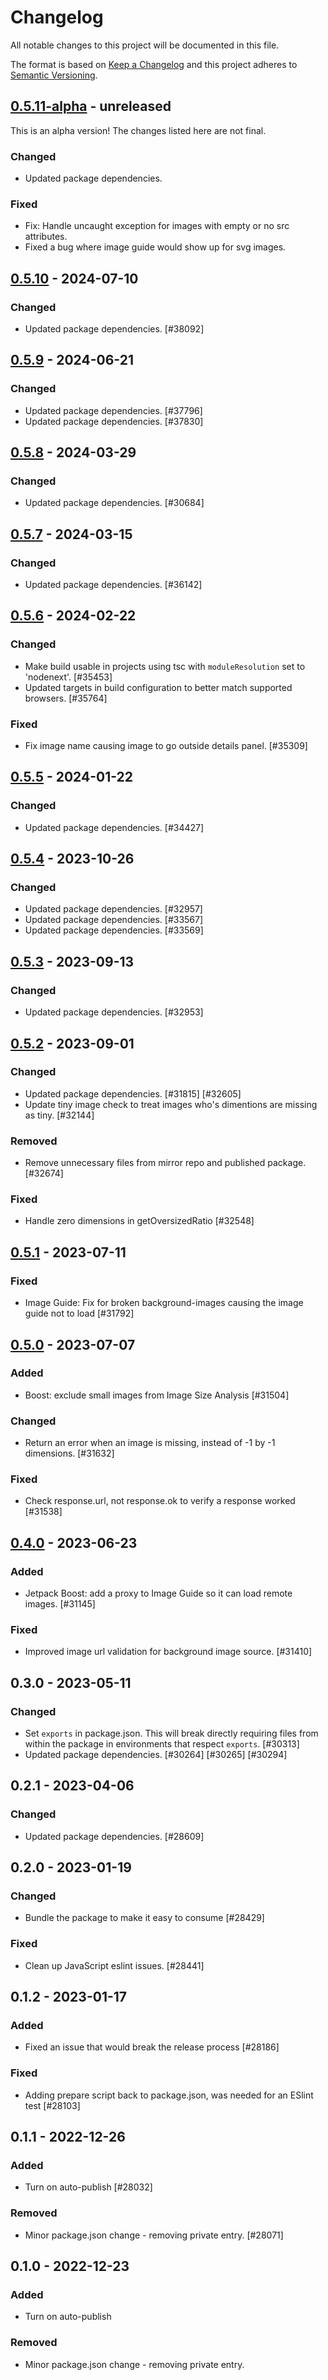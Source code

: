 # Changelog

All notable changes to this project will be documented in this file.

The format is based on [Keep a Changelog](https://keepachangelog.com/en/1.0.0/)
and this project adheres to [Semantic Versioning](https://semver.org/spec/v2.0.0.html).

## [0.5.11-alpha] - unreleased

This is an alpha version! The changes listed here are not final.

### Changed
- Updated package dependencies.

### Fixed
- Fix: Handle uncaught exception for images with empty or no src attributes.
- Fixed a bug where image guide would show up for svg images.

## [0.5.10] - 2024-07-10
### Changed
- Updated package dependencies. [#38092]

## [0.5.9] - 2024-06-21
### Changed
- Updated package dependencies. [#37796]
- Updated package dependencies. [#37830]

## [0.5.8] - 2024-03-29
### Changed
- Updated package dependencies. [#30684]

## [0.5.7] - 2024-03-15
### Changed
- Updated package dependencies. [#36142]

## [0.5.6] - 2024-02-22
### Changed
- Make build usable in projects using tsc with `moduleResolution` set to 'nodenext'. [#35453]
- Updated targets in build configuration to better match supported browsers. [#35764]

### Fixed
- Fix image name causing image to go outside details panel. [#35309]

## [0.5.5] - 2024-01-22
### Changed
- Updated package dependencies. [#34427]

## [0.5.4] - 2023-10-26
### Changed
- Updated package dependencies. [#32957]
- Updated package dependencies. [#33567]
- Updated package dependencies. [#33569]

## [0.5.3] - 2023-09-13
### Changed
- Updated package dependencies. [#32953]

## [0.5.2] - 2023-09-01
### Changed
- Updated package dependencies. [#31815] [#32605]
- Update tiny image check to treat images who's dimentions are missing as tiny. [#32144]

### Removed
- Remove unnecessary files from mirror repo and published package. [#32674]

### Fixed
- Handle zero dimensions in getOversizedRatio [#32548]

## [0.5.1] - 2023-07-11
### Fixed
- Image Guide: Fix for broken background-images causing the image guide not to load [#31792]

## [0.5.0] - 2023-07-07
### Added
- Boost: exclude small images from Image Size Analysis [#31504]

### Changed
- Return an error when an image is missing, instead of -1 by -1 dimensions. [#31632]

### Fixed
- Check response.url, not response.ok to verify a response worked [#31538]

## [0.4.0] - 2023-06-23
### Added
- Jetpack Boost: add a proxy to Image Guide so it can load remote images. [#31145]

### Fixed
- Improved image url validation for background image source. [#31410]

## 0.3.0 - 2023-05-11
### Changed
- Set `exports` in package.json. This will break directly requiring files from within the package in environments that respect `exports`. [#30313]
- Updated package dependencies. [#30264] [#30265] [#30294]

## 0.2.1 - 2023-04-06
### Changed
- Updated package dependencies. [#28609]

## 0.2.0 - 2023-01-19
### Changed
- Bundle the package to make it easy to consume [#28429]

### Fixed
- Clean up JavaScript eslint issues. [#28441]

## 0.1.2 - 2023-01-17
### Added
- Fixed an issue that would break the release process [#28186]

### Fixed
- Adding prepare script back to package.json, was needed for an ESlint test [#28103]

## 0.1.1 - 2022-12-26
### Added
- Turn on auto-publish [#28032]

### Removed
- Minor package.json change - removing private entry. [#28071]

## 0.1.0 - 2022-12-23
### Added
- Turn on auto-publish

### Removed
- Minor package.json change - removing private entry.

[0.5.11-alpha]: https://github.com/Automattic/jetpack-image-guide/compare/v0.5.10...v0.5.11-alpha
[0.5.10]: https://github.com/Automattic/jetpack-image-guide/compare/v0.5.9...v0.5.10
[0.5.9]: https://github.com/Automattic/jetpack-image-guide/compare/v0.5.8...v0.5.9
[0.5.8]: https://github.com/Automattic/jetpack-image-guide/compare/v0.5.7...v0.5.8
[0.5.7]: https://github.com/Automattic/jetpack-image-guide/compare/v0.5.6...v0.5.7
[0.5.6]: https://github.com/Automattic/jetpack-image-guide/compare/v0.5.5...v0.5.6
[0.5.5]: https://github.com/Automattic/jetpack-image-guide/compare/v0.5.4...v0.5.5
[0.5.4]: https://github.com/Automattic/jetpack-image-guide/compare/v0.5.3...v0.5.4
[0.5.3]: https://github.com/Automattic/jetpack-image-guide/compare/v0.5.2...v0.5.3
[0.5.2]: https://github.com/Automattic/jetpack-image-guide/compare/v0.5.1...v0.5.2
[0.5.1]: https://github.com/Automattic/jetpack-image-guide/compare/v0.5.0...v0.5.1
[0.5.0]: https://github.com/Automattic/jetpack-image-guide/compare/v0.4.0...v0.5.0
[0.4.0]: https://github.com/Automattic/jetpack-image-guide/compare/v0.3.0...v0.4.0
